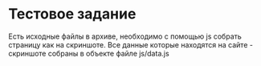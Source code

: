 # Тестовое задание
Есть исходные файлы в архиве, необходимо с помощью js собрать страницу как на скриншоте.  Все данные которые находятся на сайте - скриншоте собраны в объекте файле js/data.js